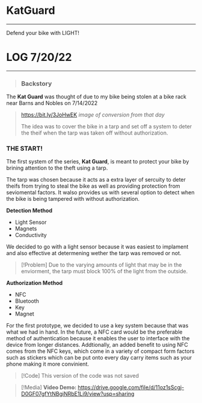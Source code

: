 # KatGuard
---

Defend your bike with LIGHT!

# LOG 7/20/22
---

>### Backstory
The **Kat Guard** was thought of due to my bike being stolen at a bike rack near Barns and Nobles on 7/14/2022
>
>https://bit.ly/3JoHwEK
>*image of conversion from that day*
>
>The idea was to cover the bike in a tarp and set off a system to deter the theif when the tarp was taken off without authorization.

### THE START!
The first system of the series, **Kat Guard**, is meant to protect your bike by brining attention to the theft using a tarp.

The tarp was chosen because it acts as a extra layer of sercuity to deter theifs from trying to steal the bike as well as providing protection from seviomental factors. It walso provides us with several option to detect when the bike is being tampered with without authorization.

**Detection Method**
* Light Sensor
* Magnets
* Conductivity

We decided to go with a light sensor because it was easiest to implament and also effective at determening wether the tarp was removed or not.

>[!Problem]
>Due to the varying amounts of light that may be in the enviorment, the tarp must block 100% of the light from the outside.

**Authorization Method**
* NFC
* Bluetooth
* Key
* Magnet

For the first prototype, we decided to use a key system because that was what we had in hand. In the future, a NFC card would be the preferable method of authentication because it enables the user to interface with the device from longer distances. Addtionally, an added benefit to using NFC comes from the NFC keys, which come in a variety of compact form factors such as stickers which can be put onto every day carry items such as your phone making it more convinient.

>[!Code]
>This version of the code was not saved

>[!Media]
>**Video Demo:**
>https://drive.google.com/file/d/11oz1sScgj-D0GF07gfYtNBgiNRbE1Li9/view?usp=sharing
